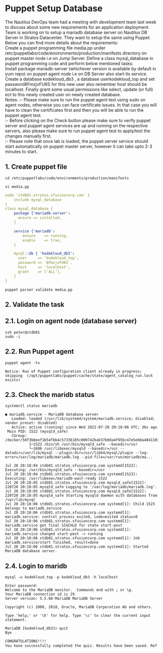 # Puppet Setup Database

The Nautilus DevOps team had a meeting with development team last week to discuss about some new requirements for an application deployment. Team is working on to setup a mariadb database server on Nautilus DB Server in Stratos Datacenter. They want to setup the same using Puppet. Below you can find more details about the requirements:  
Create a puppet programming file media.pp under /etc/puppetlabs/code/environments/production/manifests directory on puppet master node i.e on Jump Server. Define a class mysql_database in puppet programming code and perform below mentioned tasks:  
Install package mariadb-server (whichever version is available by default in yum repo) on puppet agent node i.e on DB Server also start its service.  
Create a database kodekloud_db3 , a database userkodekloud_top and set password8FmzjvFU6S for this new user also remember host should be localhost. Finally grant some usual permissions like select, update (or full) ect to this newly created user on newly created database.  
Notes: :- Please make sure to run the puppet agent test using sudo on agent nodes, otherwise you can face certificate issues. In that case you will have to clean the certificates first and then you will be able to run the puppet agent test.  
:- Before clicking on the Check button please make sure to verify puppet server and puppet agent services are up and running on the respective servers, also please make sure to run puppet agent test to apply/test the changes manually first.  
:- Please note that once lab is loaded, the puppet server service should start automatically on puppet master server, however it can take upto 2-3 minutes to start.  


## 1. Create puppet file
`cd /etc/puppetlabs/code/environments/production/manifests`
   
`vi media.pp`
```yaml
node 'stdb01.stratos.xfusioncorp.com' {
    include mysql_database
}
class mysql_database {
    package {'mariadb-server':
      ensure => installed,
    }

    service {'mariadb':
        ensure    => running,
        enable    => true,
    }

    mysql::db { 'kodekloud_db3':
      user     => 'kodekloud_top',
      password => '8FmzjvFU6S',
      host     => 'localhost',
      grant    => ['ALL'],
    }
}
```

`puppet parser validate media.pp`


## 2. Validate the task
## 2.1. Login on agent node (database server)
`ssh peter@stdb01`  
`sudo -i`


## 2.2. Run Puppet agent
`puppet agent -tv`
```console
Notice: Run of Puppet configuration client already in progress; skipping  (/opt/puppetlabs/puppet/cache/state/agent_catalog_run.lock exists)
```


## 2.3. Check the maridb status
`systemctl status mariadb`
```console
● mariadb.service - MariaDB database server
   Loaded: loaded (/usr/lib/systemd/system/mariadb.service; disabled; vendor preset: disabled)
   Active: active (running) since Wed 2022-07-20 20:18:06 UTC; 36s ago
 Main PID: 1522 (mysqld_safe)
   CGroup: /docker/58f3b8eef1b54fbb4c57336105c000742bab37b0da4f95bc47e5eb8a4841103f/system.slice/mariadb.service
           ├─1522 /bin/sh /usr/bin/mysqld_safe --basedir=/usr
           └─1686 /usr/libexec/mysqld --basedir=/usr --datadir=/var/lib/mysql --plugin-dir=/usr/lib64/mysql/plugin --log-error=/var/log/mariadb/mariadb.log --pid-file=/var/run/mariadb/ma...

Jul 20 20:18:04 stdb01.stratos.xfusioncorp.com systemd[1522]: Executing: /usr/bin/mysqld_safe --basedir=/usr
Jul 20 20:18:04 stdb01.stratos.xfusioncorp.com systemd[1523]: Executing: /usr/libexec/mariadb-wait-ready 1522
Jul 20 20:18:05 stdb01.stratos.xfusioncorp.com mysqld_safe[1522]: 220720 20:18:05 mysqld_safe Logging to '/var/log/mariadb/mariadb.log'.
Jul 20 20:18:05 stdb01.stratos.xfusioncorp.com mysqld_safe[1522]: 220720 20:18:05 mysqld_safe Starting mysqld daemon with databases from /var/lib/mysql
Jul 20 20:18:06 stdb01.stratos.xfusioncorp.com systemd[1]: Child 1523 belongs to mariadb.service
Jul 20 20:18:06 stdb01.stratos.xfusioncorp.com systemd[1]: mariadb.service: control process exited, code=exited status=0
Jul 20 20:18:06 stdb01.stratos.xfusioncorp.com systemd[1]: mariadb.service got final SIGCHLD for state start-post
Jul 20 20:18:06 stdb01.stratos.xfusioncorp.com systemd[1]: mariadb.service changed start-post -> running
Jul 20 20:18:06 stdb01.stratos.xfusioncorp.com systemd[1]: Job mariadb.service/start finished, result=done
Jul 20 20:18:06 stdb01.stratos.xfusioncorp.com systemd[1]: Started MariaDB database server.
```


## 2.4. Login to maridb
`mysql -u kodekloud_top -p kodekloud_db3 -h localhost`
```console
Enter password: 
Welcome to the MariaDB monitor.  Commands end with ; or \g.
Your MariaDB connection id is 29
Server version: 5.5.68-MariaDB MariaDB Server

Copyright (c) 2000, 2018, Oracle, MariaDB Corporation Ab and others.

Type 'help;' or '\h' for help. Type '\c' to clear the current input statement.

MariaDB [kodekloud_db3]> quit
Bye
```


```bash
CONGRATULATIONS!!!!
You have successfully completed the quiz. Results have been saved. Ref ID:62d7fd85f4f3fc421fde86c3
```
